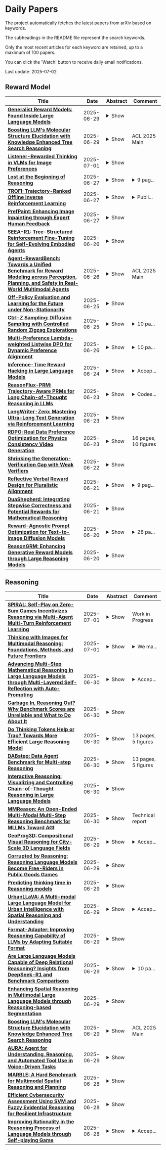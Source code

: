 # Daily Papers
The project automatically fetches the latest papers from arXiv based on keywords.

The subheadings in the README file represent the search keywords.

Only the most recent articles for each keyword are retained, up to a maximum of 100 papers.

You can click the 'Watch' button to receive daily email notifications.

Last update: 2025-07-02

## Reward Model
| **Title** | **Date** | **Abstract** | **Comment** |
| --- | --- | --- | --- |
| **[Generalist Reward Models: Found Inside Large Language Models](http://arxiv.org/abs/2506.23235v1)** | 2025-06-29 | <details><summary>Show</summary><p>The alignment of Large Language Models (LLMs) is critically dependent on reward models trained on costly human preference data. While recent work explores bypassing this cost with AI feedback, these methods often lack a rigorous theoretical foundation. In this paper, we discover that a powerful generalist reward model is already latently present within any LLM trained via standard next-token prediction. We prove that this endogenous reward is not a heuristic, but is theoretically equivalent to a reward function learned through offline inverse reinforcement learning. This connection allows us to directly elicit a high-quality reward signal from a base (pre-trained or supervised fine-tuned) model without any further training. Critically, we also prove that subsequent reinforcement learning using this endogenous reward leads to a policy with a provably superior error bound compared to the base model. To our best knowledge, this is the first theoretical proof of the effectiveness of reinforcement learning for LLMs. Our experiments validate this theory, demonstrating that our method not only outperforms existing LLM-as-a-judge approaches but can also surpass explicitly trained reward models. These findings suggest that the reward modeling stage can be replaced by a principled method of eliciting the knowledge already captured during pre-training, heralding a more efficient, powerful, and scalable paradigm for LLMs alignment as well as multi-modal models.</p></details> |  |
| **[Boosting LLM's Molecular Structure Elucidation with Knowledge Enhanced Tree Search Reasoning](http://arxiv.org/abs/2506.23056v1)** | 2025-06-29 | <details><summary>Show</summary><p>Molecular structure elucidation involves deducing a molecule's structure from various types of spectral data, which is crucial in chemical experimental analysis. While large language models (LLMs) have shown remarkable proficiency in analyzing and reasoning through complex tasks, they still encounter substantial challenges in molecular structure elucidation. We identify that these challenges largely stem from LLMs' limited grasp of specialized chemical knowledge. In this work, we introduce a Knowledge-enhanced reasoning framework for Molecular Structure Elucidation (K-MSE), leveraging Monte Carlo Tree Search for test-time scaling as a plugin. Specifically, we construct an external molecular substructure knowledge base to extend the LLMs' coverage of the chemical structure space. Furthermore, we design a specialized molecule-spectrum scorer to act as a reward model for the reasoning process, addressing the issue of inaccurate solution evaluation in LLMs. Experimental results show that our approach significantly boosts performance, particularly gaining more than 20% improvement on both GPT-4o-mini and GPT-4o. Our code is available at https://github.com/HICAI-ZJU/K-MSE.</p></details> | ACL 2025 Main |
| **[Listener-Rewarded Thinking in VLMs for Image Preferences](http://arxiv.org/abs/2506.22832v2)** | 2025-07-01 | <details><summary>Show</summary><p>Training robust and generalizable reward models for human visual preferences is essential for aligning text-to-image and text-to-video generative models with human intent. However, current reward models often fail to generalize, and supervised fine-tuning leads to memorization, demanding complex annotation pipelines. While reinforcement learning (RL), specifically Group Relative Policy Optimization (GRPO), improves generalization, we uncover a key failure mode: a significant drop in reasoning accuracy occurs when a model's reasoning trace contradicts that of an independent, frozen vision-language model ("listener") evaluating the same output. To address this, we introduce a listener-augmented GRPO framework. Here, the listener re-evaluates the reasoner's chain-of-thought to provide a dense, calibrated confidence score, shaping the RL reward signal. This encourages the reasoner not only to answer correctly, but to produce explanations that are persuasive to an independent model. Our listener-shaped reward scheme achieves best accuracy on the ImageReward benchmark (67.4%), significantly improves out-of-distribution (OOD) performance on a large-scale human preference dataset (1.2M votes, up to +6% over naive reasoner), and reduces reasoning contradictions compared to strong GRPO and SFT baselines. These results demonstrate that listener-based rewards provide a scalable, data-efficient path to aligning vision-language models with nuanced human preferences. We will release our reasoning model here: https://huggingface.co/alexgambashidze/qwen2.5vl_image_preference_reasoner.</p></details> |  |
| **[Lost at the Beginning of Reasoning](http://arxiv.org/abs/2506.22058v1)** | 2025-06-27 | <details><summary>Show</summary><p>Recent advancements in large language models (LLMs) have significantly advanced complex reasoning capabilities, particularly through extended chain-of-thought (CoT) reasoning that incorporates mechanisms such as backtracking, self-reflection and self-correction. Despite these developments, the self-correction abilities of LLMs during long CoT reasoning remain underexplored. And recent findings on overthinking suggest that such models often engage in unnecessarily redundant reasoning. In this work, we empirically show that the first reasoning step exerts a disproportionately large influence on the final prediction - errors introduced at this stage can substantially degrade subsequent reasoning quality. This phenomenon is consistently observed across two state-of-the-art open-source reasoning model families: DeepSeek-R1 and Qwen3. To address this, we propose an efficient sampling strategy that leverages a reward model to identify and retain high-quality first reasoning steps while discarding suboptimal ones, achieving up to a 70% reduction in inference cost without sacrificing accuracy. Finally, we introduce a new benchmark specifically constructed with deliberately flawed first reasoning steps to systematically evaluate model self-correction capabilities, offering a foundation for future research on robust reasoning in LLMs.</p></details> | <details><summary>9 pag...</summary><p>9 pages, 5 figures, 2 tables</p></details> |
| **[TROFI: Trajectory-Ranked Offline Inverse Reinforcement Learning](http://arxiv.org/abs/2506.22008v1)** | 2025-06-27 | <details><summary>Show</summary><p>In offline reinforcement learning, agents are trained using only a fixed set of stored transitions derived from a source policy. However, this requires that the dataset be labeled by a reward function. In applied settings such as video game development, the availability of the reward function is not always guaranteed. This paper proposes Trajectory-Ranked OFfline Inverse reinforcement learning (TROFI), a novel approach to effectively learn a policy offline without a pre-defined reward function. TROFI first learns a reward function from human preferences, which it then uses to label the original dataset making it usable for training the policy. In contrast to other approaches, our method does not require optimal trajectories. Through experiments on the D4RL benchmark we demonstrate that TROFI consistently outperforms baselines and performs comparably to using the ground truth reward to learn policies. Additionally, we validate the efficacy of our method in a 3D game environment. Our studies of the reward model highlight the importance of the reward function in this setting: we show that to ensure the alignment of a value function to the actual future discounted reward, it is fundamental to have a well-engineered and easy-to-learn reward function.</p></details> | <details><summary>Publi...</summary><p>Published at Reinforcement Learning and Video Games Workshop at RLC 2025</p></details> |
| **[PrefPaint: Enhancing Image Inpainting through Expert Human Feedback](http://arxiv.org/abs/2506.21834v1)** | 2025-06-27 | <details><summary>Show</summary><p>Inpainting, the process of filling missing or corrupted image parts, has broad applications, including medical imaging. However, in specialized fields like medical polyps imaging, where accuracy and reliability are critical, inpainting models can generate inaccurate images, leading to significant errors in medical diagnosis and treatment. To ensure reliability, medical images should be annotated by experts like oncologists for effective model training. We propose PrefPaint, an approach that incorporates human feedback into the training process of Stable Diffusion Inpainting, bypassing the need for computationally expensive reward models. In addition, we develop a web-based interface streamlines training, fine-tuning, and inference. This interactive interface provides a smooth and intuitive user experience, making it easier to offer feedback and manage the fine-tuning process. User study on various domains shows that PrefPaint outperforms existing methods, reducing visual inconsistencies and improving image rendering, particularly in medical contexts, where our model generates more realistic polyps images.</p></details> |  |
| **[SEEA-R1: Tree-Structured Reinforcement Fine-Tuning for Self-Evolving Embodied Agents](http://arxiv.org/abs/2506.21669v1)** | 2025-06-26 | <details><summary>Show</summary><p>Self-evolution, the ability of agents to autonomously improve their reasoning and behavior, is essential for the embodied domain with long-horizon, real-world tasks. Despite current advancements in reinforcement fine-tuning (RFT) showing strong performance in enhancing reasoning in LLMs, its potential to enable self-evolving embodied intelligence with multi-modal interactions remains largely unexplored. Specifically, reinforcement fine-tuning faces two fundamental obstacles in embodied settings: (i) the lack of accessible intermediate rewards in multi-step reasoning tasks limits effective learning signals, and (ii) reliance on hand-crafted reward functions restricts generalization to novel tasks and environments. To address these challenges, we present Self-Evolving Embodied Agents-R1, SEEA-R1, the first RFT framework designed for enabling the self-evolving capabilities of embodied agents. Specifically, to convert sparse delayed rewards into denser intermediate signals that improve multi-step reasoning, we propose Tree-based group relative policy optimization (Tree-GRPO), which integrates Monte Carlo Tree Search into GRPO. To generalize reward estimation across tasks and scenes, supporting autonomous adaptation and reward-driven self-evolution, we further introduce Multi-modal Generative Reward Model (MGRM). To holistically evaluate the effectiveness of SEEA-R1, we evaluate on the ALFWorld benchmark, surpassing state-of-the-art methods with scores of 85.07% (textual) and 36.19% (multi-modal), outperforming prior models including GPT-4o. SEEA-R1 also achieves scores of 80.3% without environmental reward, surpassing all open-source baselines and highlighting its scalability as a self-evolving embodied agent. Additional experiments and qualitative analysis further support the potential of SEEA-R1 for future research in scalable embodied intelligence.</p></details> |  |
| **[Agent-RewardBench: Towards a Unified Benchmark for Reward Modeling across Perception, Planning, and Safety in Real-World Multimodal Agents](http://arxiv.org/abs/2506.21252v1)** | 2025-06-26 | <details><summary>Show</summary><p>As Multimodal Large Language Models (MLLMs) advance, multimodal agents show promise in real-world tasks like web navigation and embodied intelligence. However, due to limitations in a lack of external feedback, these agents struggle with self-correction and generalization. A promising approach is to use reward models as external feedback, but there is no clear on how to select reward models for agents. Thus, there is an urgent need to build a reward bench targeted at agents. To address these challenges, we propose Agent-RewardBench, a benchmark designed to evaluate reward modeling ability in MLLMs. The benchmark is characterized by three key features: (1) Multiple dimensions and real-world agent scenarios evaluation. It covers perception, planning, and safety with 7 scenarios; (2) Step-level reward evaluation. It allows for the assessment of agent capabilities at the individual steps of a task, providing a more granular view of performance during the planning process; and (3) Appropriately difficulty and high-quality. We carefully sample from 10 diverse models, difficulty control to maintain task challenges, and manual verification to ensure the integrity of the data. Experiments demonstrate that even state-of-the-art multimodal models show limited performance, highlighting the need for specialized training in agent reward modeling. Code is available at github.</p></details> | ACL 2025 Main |
| **[Off-Policy Evaluation and Learning for the Future under Non-Stationarity](http://arxiv.org/abs/2506.20417v1)** | 2025-06-25 | <details><summary>Show</summary><p>We study the novel problem of future off-policy evaluation (F-OPE) and learning (F-OPL) for estimating and optimizing the future value of policies in non-stationary environments, where distributions vary over time. In e-commerce recommendations, for instance, our goal is often to estimate and optimize the policy value for the upcoming month using data collected by an old policy in the previous month. A critical challenge is that data related to the future environment is not observed in the historical data. Existing methods assume stationarity or depend on restrictive reward-modeling assumptions, leading to significant bias. To address these limitations, we propose a novel estimator named \textit{\textbf{O}ff-\textbf{P}olicy Estimator for the \textbf{F}uture \textbf{V}alue (\textbf{\textit{OPFV}})}, designed for accurately estimating policy values at any future time point. The key feature of OPFV is its ability to leverage the useful structure within time-series data. While future data might not be present in the historical log, we can leverage, for example, seasonal, weekly, or holiday effects that are consistent in both the historical and future data. Our estimator is the first to exploit these time-related structures via a new type of importance weighting, enabling effective F-OPE. Theoretical analysis identifies the conditions under which OPFV becomes low-bias. In addition, we extend our estimator to develop a new policy-gradient method to proactively learn a good future policy using only historical data. Empirical results show that our methods substantially outperform existing methods in estimating and optimizing the future policy value under non-stationarity for various experimental setups.</p></details> |  |
| **[Ctrl-Z Sampling: Diffusion Sampling with Controlled Random Zigzag Explorations](http://arxiv.org/abs/2506.20294v1)** | 2025-06-25 | <details><summary>Show</summary><p>Diffusion models have shown strong performance in conditional generation by progressively denoising Gaussian noise toward a target data distribution. This denoising process can be interpreted as a form of hill climbing in a learned latent space, where the model iteratively refines the sample toward regions of higher probability. However, diffusion models often converge to local optima that are locally visually coherent yet globally inconsistent or conditionally misaligned, due to latent space complexity and suboptimal initialization. Prior efforts attempted to address this by strengthening guidance signals or manipulating the initial noise distribution. We introduce Controlled Random Zigzag Sampling (Ctrl-Z Sampling), a novel sampling strategy designed to detect and escape such local maxima during conditional generation. The method first identifies potential local maxima using a reward model. Upon detection, it injects noise and reverts to a previous, noisier state to escape the current optimization plateau. The reward model then evaluates candidate trajectories, accepting only those that offer improvement, while progressively deeper retreat enables stronger escapes when nearby alternatives fail. This controlled random zigzag process allows dynamic alternation between forward refinement and backward exploration, enhancing both alignment and visual quality in the generated outputs. The proposed Ctrl-Z Sampling is model-agnostic and compatible with existing diffusion frameworks. Experimental results show that Ctrl-Z Sampling substantially improves generation quality with only around 7.6X increase in function evaluations.</p></details> | <details><summary>10 pa...</summary><p>10 pages, 3 figures, 2 tables</p></details> |
| **[Multi-Preference Lambda-weighted Listwise DPO for Dynamic Preference Alignment](http://arxiv.org/abs/2506.19780v2)** | 2025-06-26 | <details><summary>Show</summary><p>While large-scale unsupervised language models (LMs) capture broad world knowledge and reasoning capabilities, steering their behavior toward desired objectives remains challenging due to the lack of explicit supervision. Existing alignment techniques, such as reinforcement learning from human feedback (RLHF), rely on training a reward model and performing reinforcement learning to align with human preferences. However, RLHF is often computationally intensive, unstable, and sensitive to hyperparameters. To address these limitations, Direct Preference Optimization (DPO) was introduced as a lightweight and stable alternative, enabling direct alignment of language models with pairwise preference data via classification loss. However, DPO and its extensions generally assume a single static preference distribution, limiting flexibility in multi-objective or dynamic alignment settings. In this paper, we propose a novel framework: Multi-Preference Lambda-weighted Listwise DPO, which extends DPO to incorporate multiple human preference dimensions (e.g., helpfulness, harmlessness, informativeness) and enables dynamic interpolation through a controllable simplex-weighted formulation. Our method supports both listwise preference feedback and flexible alignment across varying user intents without re-training. Empirical and theoretical analysis demonstrates that our method is as effective as traditional DPO on static objectives while offering greater generality and adaptability for real-world deployment.</p></details> | <details><summary>10 pa...</summary><p>10 pages, 4 figures, appendix included. To appear in Proceedings of AAAI 2026. Code: https://github.com/yuhui15/Multi-Preference-Lambda-weighted-DPO</p></details> |
| **[Inference-Time Reward Hacking in Large Language Models](http://arxiv.org/abs/2506.19248v1)** | 2025-06-24 | <details><summary>Show</summary><p>A common paradigm to improve the performance of large language models is optimizing for a reward model. Reward models assign a numerical score to LLM outputs indicating, for example, which response would likely be preferred by a user or is most aligned with safety goals. However, reward models are never perfect. They inevitably function as proxies for complex desiderata such as correctness, helpfulness, and safety. By overoptimizing for a misspecified reward, we can subvert intended alignment goals and reduce overall performance -- a phenomenon commonly referred to as reward hacking. In this work, we characterize reward hacking in inference-time alignment and demonstrate when and how we can mitigate it by hedging on the proxy reward. We study this phenomenon under Best-of-$n$ (BoN) and Soft-Best-of-$n$ (SBoN), and we introduce Best-of-Poisson (BoP) that provides an efficient, near-exact approximation of the optimal reward-KL divergence policy at inference time. We show that the characteristic pattern of hacking as observed in practice (where the true reward first increases before declining) is an inevitable property of a broad class of inference-time mechanisms, including BoN and BoP. To counter this effect, hedging offers a tactical choice to avoid placing undue confidence in high but potentially misleading proxy reward signals. We introduce HedgeTune, an efficient algorithm to find the optimal inference-time parameter and avoid reward hacking. We demonstrate through experiments that hedging mitigates reward hacking and achieves superior distortion-reward tradeoffs with minimal computational overhead.</p></details> | <details><summary>Accep...</summary><p>Accepted to ICML 2025 Workshop on Models of Human Feedback for AI Alignment</p></details> |
| **[ReasonFlux-PRM: Trajectory-Aware PRMs for Long Chain-of-Thought Reasoning in LLMs](http://arxiv.org/abs/2506.18896v1)** | 2025-06-23 | <details><summary>Show</summary><p>Process Reward Models (PRMs) have recently emerged as a powerful framework for supervising intermediate reasoning steps in large language models (LLMs). Previous PRMs are primarily trained on model final output responses and struggle to evaluate intermediate thinking trajectories robustly, especially in the emerging setting of trajectory-response outputs generated by frontier reasoning models like Deepseek-R1. In this work, we introduce ReasonFlux-PRM, a novel trajectory-aware PRM explicitly designed to evaluate the trajectory-response type of reasoning traces. ReasonFlux-PRM incorporates both step-level and trajectory-level supervision, enabling fine-grained reward assignment aligned with structured chain-of-thought data. We adapt ReasonFlux-PRM to support reward supervision under both offline and online settings, including (i) selecting high-quality model distillation data for downstream supervised fine-tuning of smaller models, (ii) providing dense process-level rewards for policy optimization during reinforcement learning, and (iii) enabling reward-guided Best-of-N test-time scaling. Empirical results on challenging downstream benchmarks such as AIME, MATH500, and GPQA-Diamond demonstrate that ReasonFlux-PRM-7B selects higher quality data than strong PRMs (e.g., Qwen2.5-Math-PRM-72B) and human-curated baselines. Furthermore, our derived ReasonFlux-PRM-7B yields consistent performance improvements, achieving average gains of 12.1% in supervised fine-tuning, 4.5% in reinforcement learning, and 6.3% in test-time scaling. We also release our efficient ReasonFlux-PRM-1.5B for resource-constrained applications and edge deployment. Projects: https://github.com/Gen-Verse/ReasonFlux</p></details> | <details><summary>Codes...</summary><p>Codes and Models: https://github.com/Gen-Verse/ReasonFlux</p></details> |
| **[LongWriter-Zero: Mastering Ultra-Long Text Generation via Reinforcement Learning](http://arxiv.org/abs/2506.18841v1)** | 2025-06-23 | <details><summary>Show</summary><p>Ultra-long generation by large language models (LLMs) is a widely demanded scenario, yet it remains a significant challenge due to their maximum generation length limit and overall quality degradation as sequence length increases. Previous approaches, exemplified by LongWriter, typically rely on ''teaching'', which involves supervised fine-tuning (SFT) on synthetic long-form outputs. However, this strategy heavily depends on synthetic SFT data, which is difficult and costly to construct, often lacks coherence and consistency, and tends to be overly artificial and structurally monotonous. In this work, we propose an incentivization-based approach that, starting entirely from scratch and without relying on any annotated or synthetic data, leverages reinforcement learning (RL) to foster the emergence of ultra-long, high-quality text generation capabilities in LLMs. We perform RL training starting from a base model, similar to R1-Zero, guiding it to engage in reasoning that facilitates planning and refinement during the writing process. To support this, we employ specialized reward models that steer the LLM towards improved length control, writing quality, and structural formatting. Experimental evaluations show that our LongWriter-Zero model, trained from Qwen2.5-32B, consistently outperforms traditional SFT methods on long-form writing tasks, achieving state-of-the-art results across all metrics on WritingBench and Arena-Write, and even surpassing 100B+ models such as DeepSeek R1 and Qwen3-235B. We open-source our data and model checkpoints under https://huggingface.co/THU-KEG/LongWriter-Zero-32B</p></details> |  |
| **[RDPO: Real Data Preference Optimization for Physics Consistency Video Generation](http://arxiv.org/abs/2506.18655v1)** | 2025-06-23 | <details><summary>Show</summary><p>Video generation techniques have achieved remarkable advancements in visual quality, yet faithfully reproducing real-world physics remains elusive. Preference-based model post-training may improve physical consistency, but requires costly human-annotated datasets or reward models that are not yet feasible. To address these challenges, we present Real Data Preference Optimisation (RDPO), an annotation-free framework that distills physical priors directly from real-world videos. Specifically, the proposed RDPO reverse-samples real video sequences with a pre-trained generator to automatically build preference pairs that are statistically distinguishable in terms of physical correctness. A multi-stage iterative training schedule then guides the generator to obey physical laws increasingly well. Benefiting from the dynamic information explored from real videos, our proposed RDPO significantly improves the action coherence and physical realism of the generated videos. Evaluations on multiple benchmarks and human evaluations have demonstrated that RDPO achieves improvements across multiple dimensions. The source code and demonstration of this paper are available at: https://wwenxu.github.io/RDPO/</p></details> | 16 pages, 10 figures |
| **[Shrinking the Generation-Verification Gap with Weak Verifiers](http://arxiv.org/abs/2506.18203v1)** | 2025-06-22 | <details><summary>Show</summary><p>Verifiers can improve language model capabilities by scoring and ranking responses from generated candidates. Currently, high-quality verifiers are either unscalable (e.g., humans) or limited in utility (e.g., tools like Lean). While LM judges and reward models have become broadly useful as general-purpose verifiers, a significant performance gap remains between them and oracle verifiers (verifiers with perfect accuracy). To help close this gap, we introduce Weaver, a framework for designing a strong verifier by combining multiple weak, imperfect verifiers. We find weighted ensembles of verifiers, which typically require learning from labeled data, significantly outperform unweighted combinations due to differences in verifier accuracies. To reduce dependency on labeled data, Weaver leverages weak supervision to estimate each verifier's accuracy and combines outputs into a unified score that better reflects true response quality. However, directly applying weak supervision algorithms poses challenges, including inconsistent verifier output formats and handling low-quality verifiers. Weaver addresses these using dataset statistics to normalize outputs and filter specific verifiers. We study Weaver's effectiveness in test-time repeated sampling, where a model generates multiple candidate responses and selects one. Our evaluations show Weaver significantly improves over Pass@1-performance when selecting the first candidate-across reasoning and math tasks, achieving o3-mini-level accuracy with Llama 3.3 70B Instruct as generator, and an ensemble of 70B or smaller judge and reward models as verifiers (87.7% average). This gain mirrors the jump between GPT-4o and o3-mini (69.0% vs. 86.7%), which required extensive finetuning and post-training. To reduce computational costs of verifier ensembles, we train a 400M cross-encoder using Weaver's combined output scores.</p></details> |  |
| **[Reflective Verbal Reward Design for Pluralistic Alignment](http://arxiv.org/abs/2506.17834v1)** | 2025-06-21 | <details><summary>Show</summary><p>AI agents are commonly aligned with "human values" through reinforcement learning from human feedback (RLHF), where a single reward model is learned from aggregated human feedback and used to align an agent's behavior. However, human values are not homogeneous--different people hold distinct and sometimes conflicting values. Aggregating feedback into a single reward model risks disproportionately suppressing minority preferences. To address this, we present a novel reward modeling approach for learning individualized reward models. Our approach uses a language model to guide users through reflective dialogues where they critique agent behavior and construct their preferences. This personalized dialogue history, containing the user's reflections and critiqued examples, is then used as context for another language model that serves as an individualized reward function (what we call a "verbal reward model") for evaluating new trajectories. In studies with 30 participants, our method achieved a 9-12% improvement in accuracy over non-reflective verbal reward models while being more sample efficient than traditional supervised learning methods.</p></details> | <details><summary>9 pag...</summary><p>9 pages, 3 figures, accepted to the IJCAI 2025 Human-Centred AI track. Project repository at: https://osf.io/8yxf2/</p></details> |
| **[DuaShepherd: Integrating Stepwise Correctness and Potential Rewards for Mathematical Reasoning](http://arxiv.org/abs/2506.17533v1)** | 2025-06-21 | <details><summary>Show</summary><p>In this paper, we propose DuaShepherd, a novel reward modeling framework that integrates two complementary reward signals, correctness and potential, to enhance the mathematical reasoning capabilities of Large Language Models (LLMs). While correctness-based signals emphasize identification of stepwise errors, potential-based signals focus on the likelihood of reaching the correct final answer. We developed an automated pipeline for constructing large-scale reward modeling dataset with both signals. A unified, multi-head architecture was explored to train the two reward models in a multi-task setup, demonstrating benefits from learning both correctness and potential in parallel. By combining these two signals into a compound probability, our model achieves consistent performance improvements across multiple benchmarks. Empirical evaluations on MATH500 and ProcessBench confirm that this combined reward significantly outperforms models trained on either reward type alone, achieving state-of-the-art performance under comparable resource constraints.</p></details> |  |
| **[Reward-Agnostic Prompt Optimization for Text-to-Image Diffusion Models](http://arxiv.org/abs/2506.16853v1)** | 2025-06-20 | <details><summary>Show</summary><p>We investigate a general approach for improving user prompts in text-to-image (T2I) diffusion models by finding prompts that maximize a reward function specified at test-time. Although diverse reward models are used for evaluating image generation, existing automated prompt engineering methods typically target specific reward configurations. Consequently, these specialized designs exhibit suboptimal performance when applied to new prompt engineering scenarios involving different reward models. To address this limitation, we introduce RATTPO (Reward-Agnostic Test-Time Prompt Optimization), a flexible test-time optimization method applicable across various reward scenarios without modification. RATTPO iteratively searches for optimized prompts by querying large language models (LLMs) \textit{without} requiring reward-specific task descriptions. Instead, it uses the optimization trajectory and a novel reward-aware feedback signal (termed a "hint") as context. Empirical results demonstrate the versatility of RATTPO, effectively enhancing user prompts across diverse reward setups that assess various generation aspects, such as aesthetics, general human preference, or spatial relationships between objects. RATTPO surpasses other test-time search baselines in search efficiency, using up to 3.5 times less inference budget, and, given sufficient inference budget, achieves performance comparable to learning-based baselines that require reward-specific fine-tuning. The code is available at https://github.com/seminkim/RATTPO.</p></details> | <details><summary>28 pa...</summary><p>28 pages, Under review</p></details> |
| **[ReasonGRM: Enhancing Generative Reward Models through Large Reasoning Models](http://arxiv.org/abs/2506.16712v1)** | 2025-06-20 | <details><summary>Show</summary><p>Generative Reward Models (GRMs) provide greater flexibility than scalar reward models in capturing human preferences, but their effectiveness is limited by poor reasoning capabilities. This often results in incomplete or overly speculative reasoning paths, leading to hallucinations or missing key information in complex tasks. We address this challenge with ReasonGRM, a three-stage generative reward modeling framework. In the first stage, Zero-RL is used to generate concise, outcome-directed reasoning paths that reduce the likelihood of critical omissions. In the second stage, we introduce a novel evaluation metric, $R^\star$, which scores reasoning paths based on their generation likelihood. This favors paths that reach correct answers with minimal exploration, helping to reduce hallucination-prone data during training. In the final stage, the model is further refined through reinforcement learning on challenging examples to enhance its preference discrimination capabilities. Experiments on three public benchmarks show that ReasonGRM achieves competitive or state-of-the-art performance, outperforming previous best GRMs by 1.8\% on average and surpassing proprietary models such as GPT-4o by up to 5.6\%. These results demonstrate the effectiveness of reasoning-aware training and highlight the importance of high-quality rationale selection for reliable preference modeling.</p></details> |  |

## Reasoning
| **Title** | **Date** | **Abstract** | **Comment** |
| --- | --- | --- | --- |
| **[SPIRAL: Self-Play on Zero-Sum Games Incentivizes Reasoning via Multi-Agent Multi-Turn Reinforcement Learning](http://arxiv.org/abs/2506.24119v2)** | 2025-07-01 | <details><summary>Show</summary><p>Recent advances in reinforcement learning have shown that language models can develop sophisticated reasoning through training on tasks with verifiable rewards, but these approaches depend on human-curated problem-answer pairs and domain-specific reward engineering. We introduce SPIRAL, a self-play framework where models learn by playing multi-turn, zero-sum games against continuously improving versions of themselves, eliminating the need for human supervision. Through self-play, SPIRAL generates an infinite curriculum of progressively challenging problems as models must constantly adapt to stronger opponents. To enable this self-play training at scale, We implement a fully online, multi-turn, multi-agent reinforcement learning system for LLMs and propose role-conditioned advantage estimation (RAE) to stabilize multi-agent training. Using SPIRAL, self-play on zero-sum games produces reasoning capabilities that transfer broadly. Training Qwen3-4B-Base on Kuhn Poker alone achieves 8.6% improvement on math and 8.4% on general reasoning, outperforming SFT on 25,000 expert game trajectories. Analysis reveals that this transfer occurs through three cognitive patterns: systematic decomposition, expected value calculation, and case-by-case analysis. Multi-game training (TicTacToe, Kuhn Poker, Simple Negotiation) further enhances performance as each game develops distinct reasoning strengths. Applying SPIRAL to a strong reasoning model (DeepSeek-R1-Distill-Qwen-7B) can still lead to 2.0% average improvement. These results demonstrate that zero-sum games naturally develop transferable reasoning capabilities, highlighting a promising direction for autonomous reasoning development.</p></details> | Work in Progress |
| **[Thinking with Images for Multimodal Reasoning: Foundations, Methods, and Future Frontiers](http://arxiv.org/abs/2506.23918v2)** | 2025-07-01 | <details><summary>Show</summary><p>Recent progress in multimodal reasoning has been significantly advanced by textual Chain-of-Thought (CoT), a paradigm where models conduct reasoning within language. This text-centric approach, however, treats vision as a static, initial context, creating a fundamental "semantic gap" between rich perceptual data and discrete symbolic thought. Human cognition often transcends language, utilizing vision as a dynamic mental sketchpad. A similar evolution is now unfolding in AI, marking a fundamental paradigm shift from models that merely think about images to those that can truly think with images. This emerging paradigm is characterized by models leveraging visual information as intermediate steps in their thought process, transforming vision from a passive input into a dynamic, manipulable cognitive workspace. In this survey, we chart this evolution of intelligence along a trajectory of increasing cognitive autonomy, which unfolds across three key stages: from external tool exploration, through programmatic manipulation, to intrinsic imagination. To structure this rapidly evolving field, our survey makes four key contributions. (1) We establish the foundational principles of the think with image paradigm and its three-stage framework. (2) We provide a comprehensive review of the core methods that characterize each stage of this roadmap. (3) We analyze the critical landscape of evaluation benchmarks and transformative applications. (4) We identify significant challenges and outline promising future directions. By providing this structured overview, we aim to offer a clear roadmap for future research towards more powerful and human-aligned multimodal AI.</p></details> | <details><summary>We ma...</summary><p>We maintain a real-time GitHub repository tracking progress at: https://github.com/zhaochen0110/Awesome_Think_With_Images</p></details> |
| **[Advancing Multi-Step Mathematical Reasoning in Large Language Models through Multi-Layered Self-Reflection with Auto-Prompting](http://arxiv.org/abs/2506.23888v1)** | 2025-06-30 | <details><summary>Show</summary><p>Recent advancements in Large Language Models (LLMs) have significantly improved their problem-solving capabilities. However, these models still struggle when faced with complex multi-step reasoning tasks. In this paper, we propose the Multi-Layered Self-Reflection with Auto-Prompting (MAPS) framework, a novel approach designed to enhance multi-step mathematical reasoning in LLMs by integrating techniques such as Chain of Thought (CoT), Self-Reflection, and Auto-Prompting. Unlike traditional static prompting methods, MAPS employs an iterative refinement process. Initially, the model generates a solution using CoT prompting. When errors are detected, an adaptive self-reflection mechanism identifies and analyzes them, generating tailored prompts to guide corrections. These dynamically adjusted prompts enable the model to iteratively refine its reasoning. Experiments on four well-established benchmarks across multiple LLMs show that MAPS significantly outperforms standard CoT and achieves competitive results with reasoning-optimized models. In addition, MAPS enables general-purpose LLMs to reach performance levels comparable to specialized reasoning models. While deeper reflection layers improve accuracy, they also increase token usage and costs. To balance this trade-off, MAPS strategically limits reflection depth, ensuring an optimal balance between cost and reasoning performance.</p></details> | <details><summary>Accep...</summary><p>Accepted for publication in: European Conference on Machine Learning and Principles and Practice of Knowledge Discovery in Databases (ECML PKDD 2025). Research Track</p></details> |
| **[Garbage In, Reasoning Out? Why Benchmark Scores are Unreliable and What to Do About It](http://arxiv.org/abs/2506.23864v1)** | 2025-06-30 | <details><summary>Show</summary><p>We conduct a systematic audit of three widely used reasoning benchmarks, SocialIQa, FauxPas-EAI, and ToMi, and uncover pervasive flaws in both benchmark items and evaluation methodology. Using five LLMs (GPT-{3, 3.5, 4, o1}, and LLaMA 3.1) as diagnostic tools, we identify structural, semantic, and pragmatic issues in benchmark design (e.g., duplicated items, ambiguous wording, and implausible answers), as well as scoring procedures that prioritize output form over reasoning process. Through systematic human annotation and re-evaluation on cleaned benchmark subsets, we find that model scores often improve not due to due to erratic surface wording variations and not to improved reasoning. Infact, further analyses show that model performance is highly sensitive to minor input variations such as context availability and phrasing, revealing that high scores may reflect alignment with format-specific cues rather than consistent inference based on the input. These findings challenge the validity of current benchmark-based claims about reasoning in LLMs, and highlight the need for evaluation protocols that assess reasoning as a process of drawing inference from available information, rather than as static output selection. We release audited data and evaluation tools to support more interpretable and diagnostic assessments of model reasoning.</p></details> |  |
| **[Do Thinking Tokens Help or Trap? Towards More Efficient Large Reasoning Model](http://arxiv.org/abs/2506.23840v1)** | 2025-06-30 | <details><summary>Show</summary><p>Large Reasoning Models (LRMs) excel at solving complex problems but face an overthinking dilemma. When handling simple tasks, they often produce verbose responses overloaded with thinking tokens (e.g., wait, however). These tokens trigger unnecessary high-level reasoning behaviors like reflection and backtracking, reducing efficiency. In this work, our pilot study reveals that these thinking-token-induced behaviors are not essential for effective problem-solving and may even hinder correct reasoning within constrained token budgets. We identify this phenomenon as the thinking trap. To mitigate this issue, we propose Dual Policy Preference Optimization (DuP-PO), a novel algorithm featuring: (1) A rollout sampling strategy that guarantees balanced exposure to responses with and without thinking tokens; (2) A fine-grained advantage control technique to dynamically regulate the prediction of target tokens; (3) A policy shaping method ensuring stable gradient contributions from thinking tokens. Experimental results on five popular math reasoning benchmarks show that DuP-PO performs well on the popular LRM, which significantly improves their token efficiency during reasoning, while achieving superior performance of the base model.</p></details> | 13 pages, 5 figures |
| **[DABstep: Data Agent Benchmark for Multi-step Reasoning](http://arxiv.org/abs/2506.23719v1)** | 2025-06-30 | <details><summary>Show</summary><p>We introduce DABstep, a novel benchmark for evaluating AI agents on realistic multi-step data analysis tasks. DABstep comprises over 450 real-world challenges derived from a financial analytics platform, requiring models to combine code-based data processing with contextual reasoning over heterogeneous documentation. Each task demands an iterative, multi-step problem-solving approach, testing capabilities in data manipulation, cross-referencing multiple sources, and precise result reporting. The benchmark provides a factoid-style answer format with automatic correctness checks for objective scoring at scale. We evaluate leading LLM-based agents, revealing a substantial performance gap: even the best agent achieves only 14.55% accuracy on the hardest tasks. We detail our benchmark's design, dataset composition, task formulation, evaluation protocol, report baseline results and analyze failure modes. DABstep is released with a public leaderboard and toolkit to accelerate research in autonomous data analysis.</p></details> | 13 pages, 5 figures |
| **[Interactive Reasoning: Visualizing and Controlling Chain-of-Thought Reasoning in Large Language Models](http://arxiv.org/abs/2506.23678v1)** | 2025-06-30 | <details><summary>Show</summary><p>The output quality of large language models (LLMs) can be improved via "reasoning": generating segments of chain-of-thought (CoT) content to further condition the model prior to producing user-facing output. While these chains contain valuable information, they are verbose and lack explicit organization, making them tedious to review. Moreover, they lack opportunities for user feedback, such as to remove unwanted considerations, add desired ones, or clarify unclear assumptions. We introduce Interactive Reasoning, an interaction design that visualizes chain-of-thought outputs as a hierarchy of topics and enables user review and modification. We implement interactive reasoning in Hippo, a prototype for AI-assisted decision making in the face of uncertain trade-offs. In a user study with 16 participants, we find that interactive reasoning in Hippo allows users to quickly identify and interrupt erroneous generations, efficiently steer the model towards customized responses, and better understand both model reasoning and model outputs. Our work contributes to a new paradigm that incorporates user oversight into LLM reasoning processes.</p></details> |  |
| **[MMReason: An Open-Ended Multi-Modal Multi-Step Reasoning Benchmark for MLLMs Toward AGI](http://arxiv.org/abs/2506.23563v1)** | 2025-06-30 | <details><summary>Show</summary><p>Reasoning plays a crucial role in advancing Multimodal Large Language Models (MLLMs) toward Artificial General Intelligence. However, existing MLLM benchmarks often fall short in precisely and comprehensively evaluating long-chain reasoning abilities from three key aspects: (1) lack of difficulty and diversity, (2) susceptibility to guessability and memorization, (3) inadequate assessment of intermediate reasoning steps. To fill this gap, we introduce MMReason, a new benchmark designed to precisely and comprehensively evaluate MLLM long-chain reasoning capability with diverse, open-ended, challenging questions. First, we curate challenging questions requiring multi-step reasoning from various fields (i.e., 6 disciplines) and multiple difficulty levels (i.e., from pre-university to university, and from foundational to competition tiers). Second, these questions are reformulated into an open-ended format and filtered using a multi-model voting technique to eliminate shortcut cases related to guessing and memorization, ensuring robust reasoning evaluations. Third, we annotate the questions with detailed step-by-step solutions, and design a reference-based ternary scoring mechanism to reliably assess intermediate reasoning steps. With MMReason, we benchmark popular leading MLLMs and provide an in-depth analysis of their reasoning capabilities. We hope MMReason will serve as a valuable resource for advancing MLLM reasoning research. Code will be available at https://github.com/HJYao00/MMReason.</p></details> | Technical report |
| **[GeoProg3D: Compositional Visual Reasoning for City-Scale 3D Language Fields](http://arxiv.org/abs/2506.23352v1)** | 2025-06-29 | <details><summary>Show</summary><p>The advancement of 3D language fields has enabled intuitive interactions with 3D scenes via natural language. However, existing approaches are typically limited to small-scale environments, lacking the scalability and compositional reasoning capabilities necessary for large, complex urban settings. To overcome these limitations, we propose GeoProg3D, a visual programming framework that enables natural language-driven interactions with city-scale high-fidelity 3D scenes. GeoProg3D consists of two key components: (i) a Geography-aware City-scale 3D Language Field (GCLF) that leverages a memory-efficient hierarchical 3D model to handle large-scale data, integrated with geographic information for efficiently filtering vast urban spaces using directional cues, distance measurements, elevation data, and landmark references; and (ii) Geographical Vision APIs (GV-APIs), specialized geographic vision tools such as area segmentation and object detection. Our framework employs large language models (LLMs) as reasoning engines to dynamically combine GV-APIs and operate GCLF, effectively supporting diverse geographic vision tasks. To assess performance in city-scale reasoning, we introduce GeoEval3D, a comprehensive benchmark dataset containing 952 query-answer pairs across five challenging tasks: grounding, spatial reasoning, comparison, counting, and measurement. Experiments demonstrate that GeoProg3D significantly outperforms existing 3D language fields and vision-language models across multiple tasks. To our knowledge, GeoProg3D is the first framework enabling compositional geographic reasoning in high-fidelity city-scale 3D environments via natural language. The code is available at https://snskysk.github.io/GeoProg3D/.</p></details> | <details><summary>Accep...</summary><p>Accepted by ICCV 2025</p></details> |
| **[Corrupted by Reasoning: Reasoning Language Models Become Free-Riders in Public Goods Games](http://arxiv.org/abs/2506.23276v1)** | 2025-06-29 | <details><summary>Show</summary><p>As large language models (LLMs) are increasingly deployed as autonomous agents, understanding their cooperation and social mechanisms is becoming increasingly important. In particular, how LLMs balance self-interest and collective well-being is a critical challenge for ensuring alignment, robustness, and safe deployment. In this paper, we examine the challenge of costly sanctioning in multi-agent LLM systems, where an agent must decide whether to invest its own resources to incentivize cooperation or penalize defection. To study this, we adapt a public goods game with institutional choice from behavioral economics, allowing us to observe how different LLMs navigate social dilemmas over repeated interactions. Our analysis reveals four distinct behavioral patterns among models: some consistently establish and sustain high levels of cooperation, others fluctuate between engagement and disengagement, some gradually decline in cooperative behavior over time, and others rigidly follow fixed strategies regardless of outcomes. Surprisingly, we find that reasoning LLMs, such as the o1 series, struggle significantly with cooperation, whereas some traditional LLMs consistently achieve high levels of cooperation. These findings suggest that the current approach to improving LLMs, which focuses on enhancing their reasoning capabilities, does not necessarily lead to cooperation, providing valuable insights for deploying LLM agents in environments that require sustained collaboration. Our code is available at https://github.com/davidguzmanp/SanctSim</p></details> |  |
| **[Predicting thinking time in Reasoning models](http://arxiv.org/abs/2506.23274v1)** | 2025-06-29 | <details><summary>Show</summary><p>Reasoning models that produce long, hidden chains of thought have emerged as powerful tools for complex, reasoning-intensive tasks\citep{deepseekai2025deepseekr1incentivizingreasoningcapability, openai2024openaio1card}. However, this paradigm introduces a new user experience challenge: users have little insight into how much time the model will spend reasoning before returning an answer. This unpredictability, can lead to user frustration and is likely to compound as LLMs can produce increasingly long tasks asynchronously \citep{kwa2025measuringaiabilitycomplete}. In this paper, we introduce and evaluate methods for both online and offline prediction of model "thinking time," aiming to develop a practical "progress bar for reasoning." We discuss the implications for user interaction and future research directions.</p></details> |  |
| **[UrbanLLaVA: A Multi-modal Large Language Model for Urban Intelligence with Spatial Reasoning and Understanding](http://arxiv.org/abs/2506.23219v1)** | 2025-06-29 | <details><summary>Show</summary><p>Urban research involves a wide range of scenarios and tasks that require the understanding of multi-modal data. Current methods often focus on specific data types and lack a unified framework in urban field for processing them comprehensively. The recent success of multi-modal large language models (MLLMs) presents a promising opportunity to overcome this limitation. In this paper, we introduce $\textit{UrbanLLaVA}$, a multi-modal large language model designed to process these four types of data simultaneously and achieve strong performance across diverse urban tasks compared with general MLLMs. In $\textit{UrbanLLaVA}$, we first curate a diverse urban instruction dataset encompassing both single-modal and cross-modal urban data, spanning from location view to global view of urban environment. Additionally, we propose a multi-stage training framework that decouples spatial reasoning enhancement from domain knowledge learning, thereby improving the compatibility and downstream performance of $\textit{UrbanLLaVA}$ across diverse urban tasks. Finally, we also extend existing benchmark for urban research to assess the performance of MLLMs across a wide range of urban tasks. Experimental results from three cities demonstrate that $\textit{UrbanLLaVA}$ outperforms open-source and proprietary MLLMs in both single-modal tasks and complex cross-modal tasks and shows robust generalization abilities across cities. Source codes and data are openly accessible to the research community via https://github.com/tsinghua-fib-lab/UrbanLLaVA.</p></details> | <details><summary>Accep...</summary><p>Accepted by ICCV 2025</p></details> |
| **[Format-Adapter: Improving Reasoning Capability of LLMs by Adapting Suitable Format](http://arxiv.org/abs/2506.23133v1)** | 2025-06-29 | <details><summary>Show</summary><p>Generating and voting multiple answers is an effective method to mitigate reasoning inconsistencies of large language models (LLMs). Prior works have shown that multiple reasoning formats outperform a single format when generating multiple answers. However, previous works using multiple formats rely on formats labeled by humans, which could be unsuitable for all tasks and have high labeling costs. To address this issue, we adapt suitable formats to the given tasks by generating and selecting formats. We first propose how to measure the reasoning error when generating multiple answers. Then, we introduce Format-Adapter, which utilizes LLMs to generate and select suitable reasoning formats by minimizing the error measurement we present. We conduct experiments on math and commonsense reasoning tasks, where Format-Adapter achieves a 4.3% performance improvement on average over previous works, demonstrating the effectiveness.</p></details> |  |
| **[Are Large Language Models Capable of Deep Relational Reasoning? Insights from DeepSeek-R1 and Benchmark Comparisons](http://arxiv.org/abs/2506.23128v1)** | 2025-06-29 | <details><summary>Show</summary><p>How far are Large Language Models (LLMs) in performing deep relational reasoning? In this paper, we evaluate and compare the reasoning capabilities of three cutting-edge LLMs, namely, DeepSeek-R1, DeepSeek-V3 and GPT-4o, through a suite of carefully designed benchmark tasks in family tree and general graph reasoning. Our experiments reveal that DeepSeek-R1 consistently achieves the highest F1-scores across multiple tasks and problem sizes, demonstrating strong aptitude in logical deduction and relational inference. However, all evaluated models, including DeepSeek-R1, struggle significantly as problem complexity increases, largely due to token length limitations and incomplete output structures. A detailed analysis of DeepSeek-R1's long Chain-of-Thought responses uncovers its unique planning and verification strategies, but also highlights instances of incoherent or incomplete reasoning, calling attention to the need for deeper scrutiny into LLMs' internal inference dynamics. We further discuss key directions for future work, including the role of multimodal reasoning and the systematic examination of reasoning failures. Our findings provide both empirical insights and theoretical implications for advancing LLMs' reasoning abilities, particularly in tasks that demand structured, multi-step logical inference. Our code repository will be publicly available at https://github.com/kelvinhkcs/Deep-Relational-Reasoning.</p></details> | <details><summary>10 pa...</summary><p>10 pages, 0 figures, accepted by 2025 IEEE international conference on artificial intelligence testing (AITest)</p></details> |
| **[Enhancing Spatial Reasoning in Multimodal Large Language Models through Reasoning-based Segmentation](http://arxiv.org/abs/2506.23120v1)** | 2025-06-29 | <details><summary>Show</summary><p>Recent advances in point cloud perception have demonstrated remarkable progress in scene understanding through vision-language alignment leveraging large language models (LLMs). However, existing methods may still encounter challenges in handling complex instructions that require accurate spatial reasoning, even if the 3D point cloud data provides detailed spatial cues such as size and position for identifying the targets. To tackle this issue, we propose Relevant Reasoning Segmentation (R$^2$S), a reasoning-based segmentation framework. The framework emulates human cognitive processes by decomposing spatial reasoning into two sequential stages: first identifying relevant elements, then processing instructions guided by their associated visual priors. Furthermore, acknowledging the inadequacy of existing datasets in complex reasoning tasks, we introduce 3D ReasonSeg, a reasoning-based segmentation dataset comprising 25,185 training samples and 3,966 validation samples with precise annotations. Both quantitative and qualitative experiments demonstrate that the R$^2$S and 3D ReasonSeg effectively endow 3D point cloud perception with stronger spatial reasoning capabilities, and we hope that they can serve as a new baseline and benchmark for future work.</p></details> |  |
| **[Boosting LLM's Molecular Structure Elucidation with Knowledge Enhanced Tree Search Reasoning](http://arxiv.org/abs/2506.23056v1)** | 2025-06-29 | <details><summary>Show</summary><p>Molecular structure elucidation involves deducing a molecule's structure from various types of spectral data, which is crucial in chemical experimental analysis. While large language models (LLMs) have shown remarkable proficiency in analyzing and reasoning through complex tasks, they still encounter substantial challenges in molecular structure elucidation. We identify that these challenges largely stem from LLMs' limited grasp of specialized chemical knowledge. In this work, we introduce a Knowledge-enhanced reasoning framework for Molecular Structure Elucidation (K-MSE), leveraging Monte Carlo Tree Search for test-time scaling as a plugin. Specifically, we construct an external molecular substructure knowledge base to extend the LLMs' coverage of the chemical structure space. Furthermore, we design a specialized molecule-spectrum scorer to act as a reward model for the reasoning process, addressing the issue of inaccurate solution evaluation in LLMs. Experimental results show that our approach significantly boosts performance, particularly gaining more than 20% improvement on both GPT-4o-mini and GPT-4o. Our code is available at https://github.com/HICAI-ZJU/K-MSE.</p></details> | ACL 2025 Main |
| **[AURA: Agent for Understanding, Reasoning, and Automated Tool Use in Voice-Driven Tasks](http://arxiv.org/abs/2506.23049v1)** | 2025-06-29 | <details><summary>Show</summary><p>Despite advances in language and speech technologies, no open-source system enables full speech-to-speech, multi-turn dialogue with integrated tool use and agentic reasoning. We introduce AURA (Agent for Understanding, Reasoning, and Automated Tool Use), the first open-source, speech-native assistant capable of completing complex, goal-driven tasks through dynamic tool invocation and multi-turn conversation. AURA combines open-weight ASR, TTS, and LLMs in a cascaded pipeline and supports tools such as calendar booking, contact lookup, web search, and email. Its modular design allows easy integration of new tools using natural language prompts and action classes. On VoiceBench, AURA scores 92.75% on OpenBookQA-outperforming all open-weight systems and nearing GPT-4o-and 4.39 on AlpacaEval, competitive with other open-weight systems. Human evaluation shows 90% task success on complex, multi-turn speech tasks.</p></details> |  |
| **[MARBLE: A Hard Benchmark for Multimodal Spatial Reasoning and Planning](http://arxiv.org/abs/2506.22992v1)** | 2025-06-28 | <details><summary>Show</summary><p>The ability to process information from multiple modalities and to reason through it step-by-step remains a critical challenge in advancing artificial intelligence. However, existing reasoning benchmarks focus on text-only reasoning, or employ multimodal questions that can be answered by directly retrieving information from a non-text modality. Thus, complex reasoning remains poorly understood in multimodal domains. Here, we present MARBLE, a challenging multimodal reasoning benchmark that is designed to scrutinize multimodal language models (MLLMs) in their ability to carefully reason step-by-step through complex multimodal problems and environments. MARBLE is composed of two highly challenging tasks, M-Portal and M-Cube, that require the crafting and understanding of multistep plans under spatial, visual, and physical constraints. We find that current MLLMs perform poorly on MARBLE -- all the 12 advanced models obtain near-random performance on M-Portal and 0% accuracy on M-Cube. Only in simplified subtasks some models outperform the random baseline, indicating that complex reasoning is still a challenge for existing MLLMs. Moreover, we show that perception remains a bottleneck, where MLLMs occasionally fail to extract information from the visual inputs. By shedding a light on the limitations of MLLMs, we hope that MARBLE will spur the development of the next generation of models with the ability to reason and plan across many, multimodal reasoning steps.</p></details> |  |
| **[Efficient Cybersecurity Assessment Using SVM and Fuzzy Evidential Reasoning for Resilient Infrastructure](http://arxiv.org/abs/2506.22938v1)** | 2025-06-28 | <details><summary>Show</summary><p>With current advancement in hybermedia knowledges, the privacy of digital information has developed a critical problem. To overawed the susceptibilities of present security protocols, scholars tend to focus mainly on efforts on alternation of current protocols. Over past decade, various proposed encoding models have been shown insecurity, leading to main threats against significant data. Utilizing the suitable encryption model is very vital means of guard against various such, but algorithm is selected based on the dependency of data which need to be secured. Moreover, testing potentiality of the security assessment one by one to identify the best choice can take a vital time for processing. For faster and precisive identification of assessment algorithm, we suggest a security phase exposure model for cipher encryption technique by invoking Support Vector Machine (SVM). In this work, we form a dataset using usual security components like contrast, homogeneity. To overcome the uncertainty in analysing the security and lack of ability of processing data to a risk assessment mechanism. To overcome with such complications, this paper proposes an assessment model for security issues using fuzzy evidential reasoning (ER) approaches. Significantly, the model can be utilised to process and assemble risk assessment data on various aspects in systematic ways. To estimate the performance of our framework, we have various analyses like, recall, F1 score and accuracy.</p></details> |  |
| **[Improving Rationality in the Reasoning Process of Language Models through Self-playing Game](http://arxiv.org/abs/2506.22920v1)** | 2025-06-28 | <details><summary>Show</summary><p>Large language models (LLMs) have demonstrated considerable reasoning abilities in various tasks such as mathematics and coding. However, recent studies indicate that even the best models lack true comprehension of their reasoning processes. In this paper, we explore how self-play can enhance the rationality of models in the reasoning process without supervision from humans or superior models. We design a Critic-Discernment Game(CDG) in which a prover first provides a solution to a given problem and is subsequently challenged by critiques of its solution. These critiques either aim to assist or mislead the prover. The objective of the prover is to maintain the correct answer when faced with misleading comments, while correcting errors in response to constructive feedback. Our experiments on tasks involving mathematical reasoning, stepwise error detection, self-correction, and long-chain reasoning demonstrate that CDG training can significantly improve the ability of well-aligned LLMs to comprehend their reasoning process.</p></details> | <details><summary>Accep...</summary><p>Accepted by ICML 2025</p></details> |

